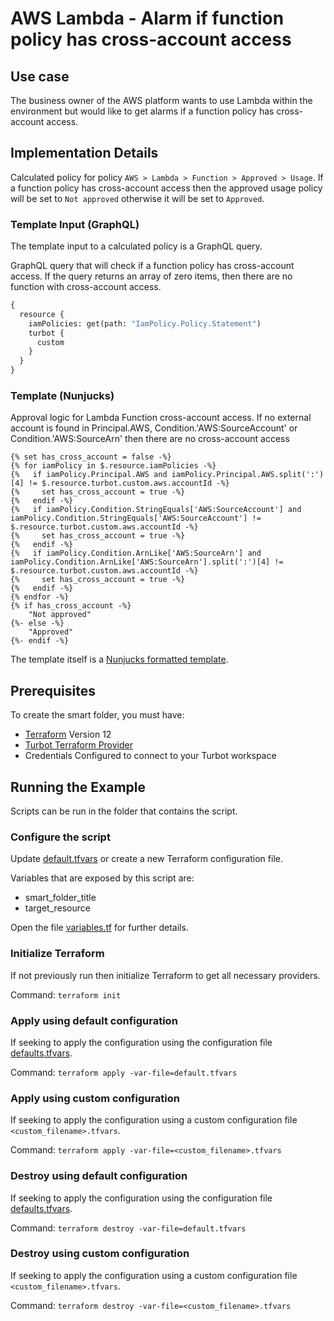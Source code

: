 # AWS Lambda - Alarm if function policy has cross-account access

## Use case

The business owner of the AWS platform wants to use Lambda within the environment but would like to get alarms if a
function policy has cross-account access.

## Implementation Details

Calculated policy for policy `AWS > Lambda > Function > Approved > Usage`.
If a function policy has cross-account access then the approved usage policy will be set to `Not approved` otherwise
it will be set to `Approved`.

### Template Input (GraphQL)

The template input to a calculated policy is a GraphQL query.

GraphQL query that will check if a function policy has cross-account access.
If the query returns an array of zero items, then there are no function with cross-account access.

```graphql
{
  resource {
    iamPolicies: get(path: "IamPolicy.Policy.Statement")
    turbot {
      custom
    }
  }
}
```

### Template (Nunjucks)

Approval logic for Lambda Function cross-account access.
If no external account is found in Principal.AWS, Condition.'AWS:SourceAccount' or Condition.'AWS:SourceArn'
then there are no cross-account access

```nunjucks
{% set has_cross_account = false -%}
{% for iamPolicy in $.resource.iamPolicies -%}
{%   if iamPolicy.Principal.AWS and iamPolicy.Principal.AWS.split(':')[4] != $.resource.turbot.custom.aws.accountId -%}
{%     set has_cross_account = true -%}
{%   endif -%}
{%   if iamPolicy.Condition.StringEquals['AWS:SourceAccount'] and iamPolicy.Condition.StringEquals['AWS:SourceAccount'] != $.resource.turbot.custom.aws.accountId -%}
{%     set has_cross_account = true -%}
{%   endif -%}
{%   if iamPolicy.Condition.ArnLike['AWS:SourceArn'] and iamPolicy.Condition.ArnLike['AWS:SourceArn'].split(':')[4] != $.resource.turbot.custom.aws.accountId -%}
{%     set has_cross_account = true -%}
{%   endif -%}
{% endfor -%}
{% if has_cross_account -%}
    "Not approved"
{%- else -%}
    "Approved"
{%- endif -%}
```

The template itself is a [Nunjucks formatted template](https://mozilla.github.io/nunjucks/templating.html).

## Prerequisites

To create the smart folder, you must have:

- [Terraform](https://www.terraform.io) Version 12
- [Turbot Terraform Provider](https://turbot.com/v5/docs/reference/terraform)
- Credentials Configured to connect to your Turbot workspace

## Running the Example

Scripts can be run in the folder that contains the script.

### Configure the script

Update [default.tfvars](default.tfvars) or create a new Terraform configuration file.

Variables that are exposed by this script are:

- smart_folder_title
- target_resource

Open the file [variables.tf](variables.tf) for further details.

### Initialize Terraform

If not previously run then initialize Terraform to get all necessary providers.

Command: `terraform init`

### Apply using default configuration

If seeking to apply the configuration using the configuration file [defaults.tfvars](defaults.tfvars).

Command: `terraform apply -var-file=default.tfvars`

### Apply using custom configuration

If seeking to apply the configuration using a custom configuration file `<custom_filename>.tfvars`.

Command: `terraform apply -var-file=<custom_filename>.tfvars`

### Destroy using default configuration

If seeking to apply the configuration using the configuration file [defaults.tfvars](defaults.tfvars).

Command: `terraform destroy -var-file=default.tfvars`

### Destroy using custom configuration

If seeking to apply the configuration using a custom configuration file `<custom_filename>.tfvars`.

Command: `terraform destroy -var-file=<custom_filename>.tfvars`
